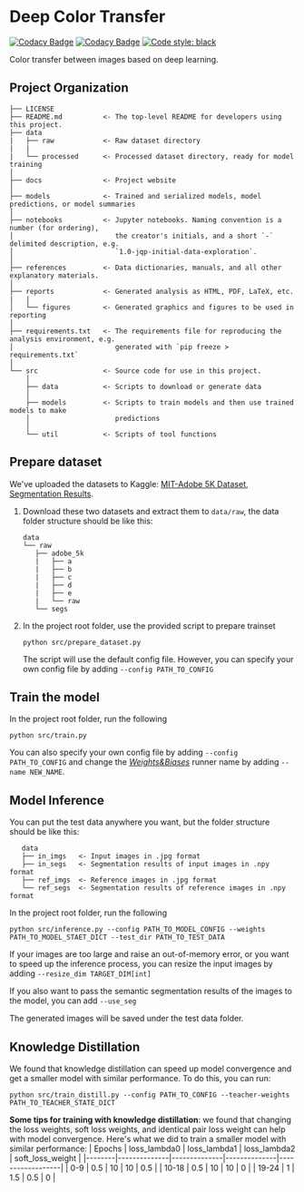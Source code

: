 Deep Color Transfer
==============================

[![Codacy Badge](https://app.codacy.com/project/badge/Grade/8e5c795af21f4f899f03095424f31179)](https://www.codacy.com/gh/Wp-Zhang/Deep-Color-Transfer/dashboard?utm_source=github.com&amp;utm_medium=referral&amp;utm_content=Wp-Zhang/Deep-Color-Transfer&amp;utm_campaign=Badge_Grade)
[![Codacy Badge](https://app.codacy.com/project/badge/Coverage/8e5c795af21f4f899f03095424f31179)](https://www.codacy.com/gh/Wp-Zhang/Deep-Color-Transfer/dashboard?utm_source=github.com&utm_medium=referral&utm_content=Wp-Zhang/Deep-Color-Transfer&utm_campaign=Badge_Coverage)
[![Code style: black](https://img.shields.io/badge/code%20style-black-000000.svg)](https://github.com/psf/black)

Color transfer between images based on deep learning.

Project Organization
------------

    ├── LICENSE
    ├── README.md          <- The top-level README for developers using this project.
    ├── data
    |   ├── raw            <- Raw dataset directory
    |   |
    |   └── processed      <- Processed dataset directory, ready for model training
    │
    ├── docs               <- Project website
    │
    ├── models             <- Trained and serialized models, model predictions, or model summaries
    │
    ├── notebooks          <- Jupyter notebooks. Naming convention is a number (for ordering),
    │                         the creator's initials, and a short `-` delimited description, e.g.
    │                         `1.0-jqp-initial-data-exploration`.
    │
    ├── references         <- Data dictionaries, manuals, and all other explanatory materials.
    │
    ├── reports            <- Generated analysis as HTML, PDF, LaTeX, etc.
    |   |
    │   └── figures        <- Generated graphics and figures to be used in reporting
    │
    ├── requirements.txt   <- The requirements file for reproducing the analysis environment, e.g.
    │                         generated with `pip freeze > requirements.txt`
    │
    └── src                <- Source code for use in this project.
        │
        ├── data           <- Scripts to download or generate data
        │  
        ├── models         <- Scripts to train models and then use trained models to make
        │                     predictions
        │
        └── util           <- Scripts of tool functions


## Prepare dataset

We've uploaded the datasets to Kaggle: [MIT-Adobe 5K Dataset](https://www.kaggle.com/datasets/weipengzhang/adobe-fivek), [Segmentation Results](https://www.kaggle.com/datasets/weipengzhang/beit2-adobe5k).

1. Download these two datasets and extract them to `data/raw`, the data folder structure should be like this:
   ```
   data
   └── raw
      ├── adobe_5k
      |   ├── a
      |   ├── b
      |   ├── c
      |   ├── d
      |   ├── e
      |   └── raw
      └── segs
   ```

2. In the project root folder, use the provided script to prepare trainset
   ```
   python src/prepare_dataset.py
   ```
   The script will use the default config file. However, you can specify your own config file by adding `--config PATH_TO_CONFIG`

## Train the model
In the project root folder, run the following
```
python src/train.py
```
You can also specify your own config file by adding `--config PATH_TO_CONFIG` and change the *[Weights&Biases](https://wandb.ai/)* runner name by adding `--name NEW_NAME`.

## Model Inference
You can put the test data anywhere you want, but the folder structure should be like this:
```
   data
   ├── in_imgs   <- Input images in .jpg format
   ├── in_segs   <- Segmentation results of input images in .npy format
   ├── ref_imgs  <- Reference images in .jpg format
   └── ref_segs  <- Segmentation results of reference images in .npy format
```
In the project root folder, run the following
```
python src/inference.py --config PATH_TO_MODEL_CONFIG --weights PATH_TO_MODEL_STAET_DICT --test_dir PATH_TO_TEST_DATA
```

If your images are too large and raise an out-of-memory error, or you want to speed up the inference process, you can resize the input images by adding `--resize_dim TARGET_DIM[int]`

If you also want to pass the semantic segmentation results of the images to the model, you can add `--use_seg`

The generated images will be saved under the test data folder.

## Knowledge Distillation

We found that knowledge distillation can speed up model convergence and get a smaller model with similar performance. To do this, you can run:
```
python src/train_distill.py --config PATH_TO_CONFIG --teacher-weights PATH_TO_TEACHER_STATE_DICT
```
**Some tips for training with knowledge distillation**: we found that changing the loss weights, soft loss weights, and identical pair loss weight can help with model convergence. Here's what we did to train a smaller model with similar performance:
| Epochs | loss_lambda0 | loss_lambda1 | loss_lambda2 | soft_loss_weight |
|--------|--------------|--------------|--------------|------------------|
| 0-9    | 0.5          | 10           | 10           | 0.5              |
| 10-18  | 0.5          | 10           | 10           | 0                |
| 19-24  | 1            | 1.5          | 0.5          | 0                |